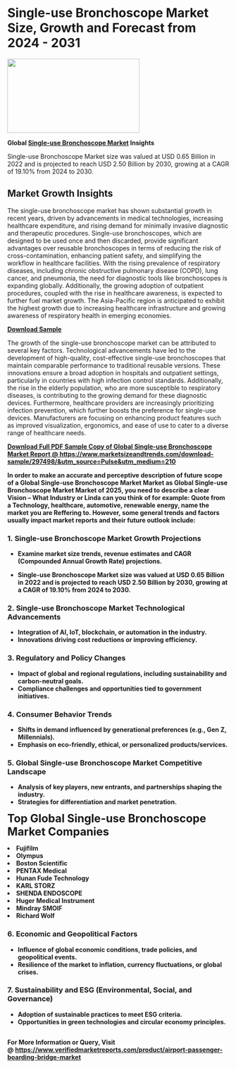 <H1>Single-use Bronchoscope Market Size, Growth and Forecast from 2024 - 2031</H1><img class="aligncenter size-medium wp-image-584254" src="https://thirdeyenews.in/wp-content/uploads/2024/09/Global-Market-Research-300x168.jpeg" alt="" width="300" height="168" /><p><strong>Global&nbsp;<a href="https://www.marketsizeandtrends.com/download-sample/297498/&amp;utm_source=Pulse&amp;utm_medium=210">Single-use Bronchoscope Market</a> Insights</strong></p><p>Single-use Bronchoscope Market size was valued at USD 0.65 Billion in 2022 and is projected to reach USD 2.50 Billion by 2030, growing at a CAGR of 19.10% from 2024 to 2030.</p><p><h2>Market Growth Insights</h2> <p>The single-use bronchoscope market has shown substantial growth in recent years, driven by advancements in medical technologies, increasing healthcare expenditure, and rising demand for minimally invasive diagnostic and therapeutic procedures. Single-use bronchoscopes, which are designed to be used once and then discarded, provide significant advantages over reusable bronchoscopes in terms of reducing the risk of cross-contamination, enhancing patient safety, and simplifying the workflow in healthcare facilities. With the rising prevalence of respiratory diseases, including chronic obstructive pulmonary disease (COPD), lung cancer, and pneumonia, the need for diagnostic tools like bronchoscopes is expanding globally. Additionally, the growing adoption of outpatient procedures, coupled with the rise in healthcare awareness, is expected to further fuel market growth. The Asia-Pacific region is anticipated to exhibit the highest growth due to increasing healthcare infrastructure and growing awareness of respiratory health in emerging economies.</p> <p><strong><a href="#">Download Sample</a></strong></p> <p>The growth of the single-use bronchoscope market can be attributed to several key factors. Technological advancements have led to the development of high-quality, cost-effective single-use bronchoscopes that maintain comparable performance to traditional reusable versions. These innovations ensure a broad adoption in hospitals and outpatient settings, particularly in countries with high infection control standards. Additionally, the rise in the elderly population, who are more susceptible to respiratory diseases, is contributing to the growing demand for these diagnostic devices. Furthermore, healthcare providers are increasingly prioritizing infection prevention, which further boosts the preference for single-use devices. Manufacturers are focusing on enhancing product features such as improved visualization, ergonomics, and ease of use to cater to a diverse range of healthcare needs. <p><strong><a href="#"></p><p><span class=""><strong>Download Full PDF Sample Copy of Global Single-use Bronchoscope Market Report</strong> @ <a href="https://www.marketsizeandtrends.com/download-sample/297498/&amp;utm_source=Pulse&amp;utm_medium=210" target="_blank">https://www.marketsizeandtrends.com/download-sample/297498/&amp;utm_source=Pulse&amp;utm_medium=210</a></span></p><p>In order to make an accurate and perceptive description of future scope of a Global&nbsp;Single-use Bronchoscope Market Market as Global&nbsp;Single-use Bronchoscope Market Market of 2025, you need to describe a clear Vision &ndash; What Industry or Linda can you think of for example: Quote from a Technology, healthcare, automotive, renewable energy, name the market you are Reffering to. However, some general trends and factors usually impact market reports and their future outlook include:</p><h3>1.&nbsp;<strong>Single-use Bronchoscope Market Growth Projections</strong></h3><ul><li>Examine market size trends, revenue estimates and CAGR (Compounded Annual Growth Rate) projections.</li><li><p>Single-use Bronchoscope Market size was valued at USD 0.65 Billion in 2022 and is projected to reach USD 2.50 Billion by 2030, growing at a CAGR of 19.10% from 2024 to 2030.</p></li></ul><h3>2.&nbsp;<strong>Single-use Bronchoscope Market Technological Advancements</strong></h3><ul><li>Integration of AI, IoT, blockchain, or automation in the industry.</li><li>Innovations driving cost reductions or improving efficiency.</li></ul><h3>3.&nbsp;<strong>Regulatory and Policy Changes</strong></h3><ul><li>Impact of global and regional regulations, including sustainability and carbon-neutral goals.</li><li>Compliance challenges and opportunities tied to government initiatives.</li></ul><h3>4.&nbsp;<strong>Consumer Behavior Trends</strong></h3><ul><li>Shifts in demand influenced by generational preferences (e.g., Gen Z, Millennials).</li><li>Emphasis on eco-friendly, ethical, or personalized products/services.</li></ul><h3>5.&nbsp;<strong>Global Single-use Bronchoscope Market Competitive Landscape</strong></h3><ul><li>Analysis of key players, new entrants, and partnerships shaping the industry.</li><li>Strategies for differentiation and market penetration.</li></ul><p data-pm-slice="1 1 []"><span style="color: inherit; font-family: inherit; font-size: 25px;">Top Global Single-use Bronchoscope Market Companies</span></p><div class="" data-test-id=""><p><li>Fujifilm</li><li> Olympus</li><li> Boston Scientific</li><li> PENTAX Medical</li><li> Hunan Fude Technology</li><li> KARL STORZ</li><li> SHENDA ENDOSCOPE</li><li> Huger Medical Instrument</li><li> Mindray SMOIF</li><li> Richard Wolf</li></p></div><h3>6.&nbsp;<strong>Economic and Geopolitical Factors</strong></h3><ul><li>Influence of global economic conditions, trade policies, and geopolitical events.</li><li>Resilience of the market to inflation, currency fluctuations, or global crises.</li></ul><h3>7.&nbsp;<strong>Sustainability and ESG (Environmental, Social, and Governance)</strong></h3><ul><li>Adoption of sustainable practices to meet ESG criteria.</li><li>Opportunities in green technologies and circular economy principles.</li></ul><h2><strong style="font-size: 14px;">For More Information or Query, Visit @&nbsp;</strong><a style="background-color: #ffffff; font-size: 14px;" href="https://www.marketsizeandtrends.com/report/single-use-bronchoscope-market/" target="_blank">https://www.verifiedmarketreports.com/product/airport-passenger-boarding-bridge-market</a></h2>
